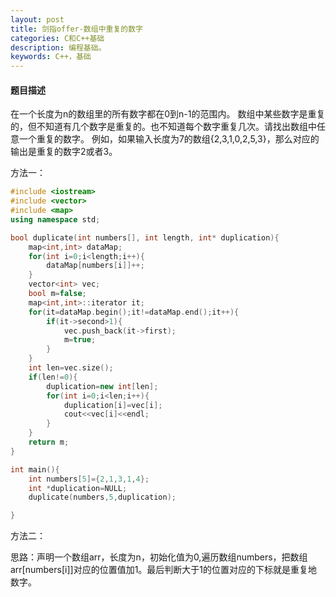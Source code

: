 ```yaml
---
layout: post
title: 剑指offer-数组中重复的数字
categories: C和C++基础
description: 编程基础。
keywords: C++，基础
---
```


#### 题目描述

在一个长度为n的数组里的所有数字都在0到n-1的范围内。 数组中某些数字是重复的，但不知道有几个数字是重复的。也不知道每个数字重复几次。请找出数组中任意一个重复的数字。 例如，如果输入长度为7的数组{2,3,1,0,2,5,3}，那么对应的输出是重复的数字2或者3。

方法一：

```cpp
#include <iostream>
#include <vector>
#include <map>
using namespace std;

bool duplicate(int numbers[], int length, int* duplication){
	map<int,int> dataMap;
	for(int i=0;i<length;i++){
	    dataMap[numbers[i]]++;
	}
	vector<int> vec;
	bool m=false;
	map<int,int>::iterator it;
	for(it=dataMap.begin();it!=dataMap.end();it++){
	    if(it->second>1){
	        vec.push_back(it->first);
	        m=true;
	    }
	}
	int len=vec.size();
	if(len!=0){
		duplication=new int[len];
		for(int i=0;i<len;i++){
	    	duplication[i]=vec[i];
	        cout<<vec[i]<<endl;
	    }
	}
	return m;
}

int main(){
	int numbers[5]={2,1,3,1,4};
	int *duplication=NULL;
	duplicate(numbers,5,duplication);

}
```

方法二：

思路：声明一个数组arr，长度为n，初始化值为0,遍历数组numbers，把数组arr[numbers[i]]对应的位置值加1。最后判断大于1的位置对应的下标就是重复地数字。





